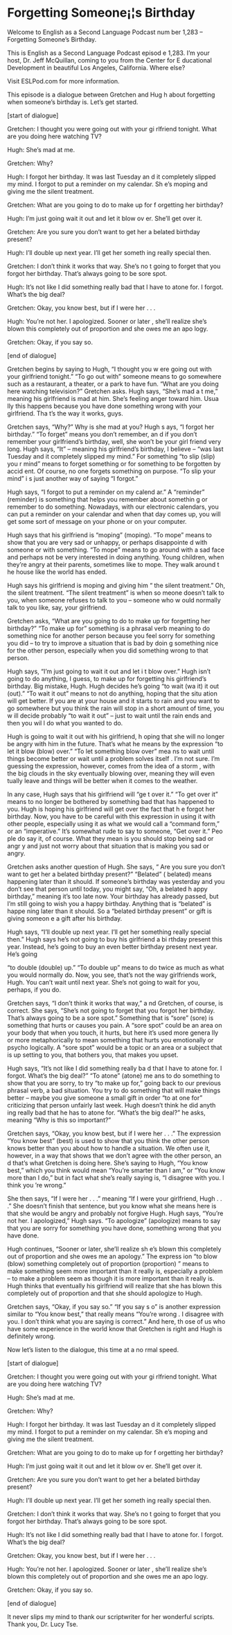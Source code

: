 # Forgetting Someone¡¦s Birthday

Welcome to English as a Second Language Podcast num ber 1,283 – Forgetting Someone’s Birthday.

This is English as a Second Language Podcast episod e 1,283. I’m your host, Dr. Jeff McQuillan, coming to you from the Center for E ducational Development in beautiful Los Angeles, California. Where else?

Visit ESLPod.com for more information.

This episode is a dialogue between Gretchen and Hug h about forgetting when someone’s birthday is. Let’s get started.

[start of dialogue]

Gretchen: I thought you were going out with your gi rlfriend tonight. What are you doing here watching TV?

Hugh: She’s mad at me.

Gretchen: Why?

Hugh: I forgot her birthday. It was last Tuesday an d it completely slipped my mind. I forgot to put a reminder on my calendar. Sh e’s moping and giving me the silent treatment.

Gretchen: What are you going to do to make up for f orgetting her birthday?

Hugh: I’m just going wait it out and let it blow ov er. She’ll get over it.

Gretchen: Are you sure you don’t want to get her a belated birthday present?

Hugh: I’ll double up next year. I’ll get her someth ing really special then.

Gretchen: I don’t think it works that way. She’s no t going to forget that you forgot her birthday. That’s always going to be sore spot.

Hugh: It’s not like I did something really bad that  I have to atone for. I forgot. What’s the big deal?

Gretchen: Okay, you know best, but if I were her . . .

 Hugh: You’re not her. I apologized. Sooner or later , she’ll realize she’s blown this completely out of proportion and she owes me an apo logy.

Gretchen: Okay, if you say so.

[end of dialogue]

Gretchen begins by saying to Hugh, “I thought you w ere going out with your girlfriend tonight.” “To go out with” someone means  to go somewhere such as a restaurant, a theater, or a park to have fun. “What  are you doing here watching television?” Gretchen asks. Hugh says, “She’s mad a t me,” meaning his girlfriend is mad at him. She’s feeling anger toward him. Usua lly this happens because you have done something wrong with your girlfriend. Tha t’s the way it works, guys.

Gretchen says, “Why?” Why is she mad at you? Hugh s ays, “I forgot her birthday.” “To forget” means you don’t remember, an d if you don’t remember your girlfriend’s birthday, well, she won’t be your girl friend very long. Hugh says, “It” – meaning his girlfriend’s birthday, I believe – “was  last Tuesday and it completely slipped my mind.” For something “to slip (slip) you r mind” means to forget something or for something to be forgotten by accid ent. Of course, no one forgets something on purpose. “To slip your mind” i s just another way of saying “I forgot.”

Hugh says, “I forgot to put a reminder on my calend ar.” A “reminder” (reminder) is something that helps you remember about somethin g or remember to do something. Nowadays, with our electronic calendars,  you can put a reminder on your calendar and when that day comes up, you will get some sort of message on your phone or on your computer.

Hugh says that his girlfriend is “moping” (moping).  “To mope” means to show that you are very sad or unhappy, or perhaps disappointe d with someone or with something. “To mope” means to go around with a sad face and perhaps not be very interested in doing anything. Young children, when they’re angry at their parents, sometimes like to mope. They walk around t he house like the world has ended.

Hugh says his girlfriend is moping and giving him “ the silent treatment.” Oh, the silent treatment. “The silent treatment” is when so meone doesn’t talk to you, when someone refuses to talk to you – someone who w ould normally talk to you like, say, your girlfriend.

Gretchen asks, “What are you going to do to make up  for forgetting her birthday?” “To make up for” something is a phrasal verb meaning to do something nice for another person because you feel sorry for something you did – to try to improve a situation that is bad by doin g something nice for the other person, especially when you did something wrong to that person.

Hugh says, “I’m just going to wait it out and let i t blow over.” Hugh isn’t going to do anything, I guess, to make up for forgetting his  girlfriend’s birthday. Big mistake, Hugh. Hugh decides he’s going “to wait (wa it) it out (out).” “To wait it out” means to not do anything, hoping that the situ ation will get better. If you are at your house and it starts to rain and you want to  go somewhere but you think the rain will stop in a short amount of time, you w ill decide probably “to wait it out” – just to wait until the rain ends and then you wil l do what you wanted to do.

Hugh is going to wait it out with his girlfriend, h oping that she will no longer be angry with him in the future. That’s what he means by the expression “to let it blow (blow) over.” “To let something blow over” mea ns to wait until things become better or wait until a problem solves itself . I’m not sure. I’m guessing the expression, however, comes from the idea of a storm , with the big clouds in the sky eventually blowing over, meaning they will even tually leave and things will be better when it comes to the weather.

In any case, Hugh says that his girlfriend will “ge t over it.” “To get over it” means to no longer be bothered by something bad that has happened to you. Hugh is hoping his girlfriend will get over the fact that h e forgot her birthday. Now, you have to be careful with this expression in using it  with other people, especially using it as what we would call a “command form,” or  an “imperative.” It’s somewhat rude to say to someone, “Get over it.” Peo ple do say it, of course. What they mean is you should stop being sad or angr y and just not worry about that situation that is making you sad or angry.

Gretchen asks another question of Hugh. She says, “ Are you sure you don’t want to get her a belated birthday present?” “Belated” ( belated) means happening later than it should. If someone’s birthday was yesterday  and you don’t see that person until today, you might say, “Oh, a belated h appy birthday,” meaning it’s too late now. Your birthday has already passed, but  I’m still going to wish you a happy birthday. Anything that is “belated” is happe ning later than it should. So a “belated birthday present” or gift is giving someon e a gift after his birthday.

Hugh says, “I’ll double up next year. I’ll get her something really special then.” Hugh says he’s not going to buy his girlfriend a bi rthday present this year. Instead, he’s going to buy an even better birthday present next year. He’s going

“to double (double) up.” “To double up” means to do  twice as much as what you would normally do. Now, you see, that’s not the way  girlfriends work, Hugh. You can’t wait until next year. She’s not going to wait  for you, perhaps, if you do.

Gretchen says, “I don’t think it works that way,” a nd Gretchen, of course, is correct. She says, “She’s not going to forget that you forgot her birthday. That’s always going to be a sore spot.” Something that is “sore” (sore) is something that hurts or causes you pain. A “sore spot” could be an  area on your body that when you touch, it hurts, but here it’s used more genera lly or more metaphorically to mean something that hurts you emotionally or psycho logically. A “sore spot” would be a topic or an area or a subject that is up setting to you, that bothers you, that makes you upset.

Hugh says, “It’s not like I did something really ba d that I have to atone for. I forgot. What’s the big deal?” “To atone” (atone) me ans to do something to show that you are sorry, to try “to make up for,” going back to our previous phrasal verb, a bad situation. You try to do something that  will make things better – maybe you give someone a small gift in order “to at one for” criticizing that person unfairly last week. Hugh doesn’t think he did anyth ing really bad that he has to atone for. “What’s the big deal?” he asks, meaning “Why is this so important?”

Gretchen says, “Okay, you know best, but if I were her . . .” The expression “You know best” (best) is used to show that you think the other person knows better than you about how to handle a situation. We often use it, however, in a way that shows that we don’t agree with the other person, an d that’s what Gretchen is doing here. She’s saying to Hugh, “You know best,” which you think would mean “You’re smarter than I am,” or “You know more than I do,” but in fact what she’s really saying is, “I disagree with you. I think you ’re wrong.”

She then says, “If I were her . . .” meaning “If I were your girlfriend, Hugh . . .” She doesn’t finish that sentence, but you know what  she means here is that she would be angry and probably not forgive Hugh. Hugh says, “You’re not her. I apologized,” Hugh says. “To apologize” (apologize) means to say that you are sorry for something you have done, something wrong that you have done.

Hugh continues, “Sooner or later, she’ll realize sh e’s blown this completely out of proportion and she owes me an apology.” The express ion “to blow (blow) something completely out of proportion (proportion) ” means to make something seem more important than it really is, especially a  problem – to make a problem seem as though it is more important than it really is. Hugh thinks that eventually his girlfriend will realize that she has blown this  completely out of proportion and that she should apologize to Hugh.

 Gretchen says, “Okay, if you say so.” “If you say s o” is another expression similar to “You know best,” that really means “You’re wrong . I disagree with you. I don’t think what you are saying is correct.” And here, th ose of us who have some experience in the world know that Gretchen is right  and Hugh is definitely wrong.

Now let’s listen to the dialogue, this time at a no rmal speed.

[start of dialogue]

Gretchen: I thought you were going out with your gi rlfriend tonight. What are you doing here watching TV?

Hugh: She’s mad at me.

Gretchen: Why?

Hugh: I forgot her birthday. It was last Tuesday an d it completely slipped my mind. I forgot to put a reminder on my calendar. Sh e’s moping and giving me the silent treatment.

Gretchen: What are you going to do to make up for f orgetting her birthday?

Hugh: I’m just going wait it out and let it blow ov er. She’ll get over it.

Gretchen: Are you sure you don’t want to get her a belated birthday present?

Hugh: I’ll double up next year. I’ll get her someth ing really special then.

Gretchen: I don’t think it works that way. She’s no t going to forget that you forgot her birthday. That’s always going to be sore spot.

Hugh: It’s not like I did something really bad that  I have to atone for. I forgot. What’s the big deal?

Gretchen: Okay, you know best, but if I were her . . .

Hugh: You’re not her. I apologized. Sooner or later , she’ll realize she’s blown this completely out of proportion and she owes me an apo logy.

Gretchen: Okay, if you say so.

 [end of dialogue]

It never slips my mind to thank our scriptwriter for her wonderful scripts. Thank you, Dr. Lucy Tse.



